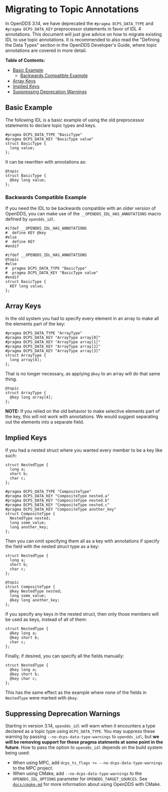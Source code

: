 # Migrating to Topic Annotations

In OpenDDS 3.14, we have deprecated the `#pragma DCPS_DATA_TYPE` and `#pragma
DCPS_DATA_KEY` preprocessor statements in favor of IDL 4 annotations. This
document will just give advice on how to migrate existing IDL to use topic
annotations. It is recommended to also read the "Defining the Data Types"
section in the OpenDDS Developer's Guide, where topic annotations are covered
in more detail.

**Table of Contents:**

* [Basic Example](#basic-example)
  * [Backwards Compatible Example](#backwards-compatible-example)
* [Array Keys](#array-keys)
* [Implied Keys](#implied-keys)
* [Suppressing Deprecation Warnings](#suppressing-deprecation-warnings)

## Basic Example

The following IDL is a basic example of using the old preprocessor statements
to declare topic types and keys.

```
#pragma DCPS_DATA_TYPE "BasicType"
#pragma DCPS_DATA_KEY "BasicType value"
struct BasicType {
  long value;
};
```

It can be rewritten with annotations as:

```
@topic
struct BasicType {
  @key long value;
};
```

### Backwards Compatible Example

If you need the IDL to be backwards compatible with an older version of
OpenDDS, you can make use of the `__OPENDDS_IDL_HAS_ANNOTATIONS` macro defined
by `opendds_idl`.

```
#ifdef __OPENDDS_IDL_HAS_ANNOTATIONS
#  define KEY @key
#else
#  define KEY
#endif

#ifdef __OPENDDS_IDL_HAS_ANNOTATIONS
@topic
#else
#  pragma DCPS_DATA_TYPE "BasicType"
#  pragma DCPS_DATA_KEY "BasicType value"
#endif
struct BasicType {
  KEY long value;
};
```

## Array Keys

In the old system you had to specify every element in an array to make all the
elements part of the key:

```
#pragma DCPS_DATA_TYPE "ArrayType"
#pragma DCPS_DATA_KEY "ArrayType array[0]"
#pragma DCPS_DATA_KEY "ArrayType array[1]"
#pragma DCPS_DATA_KEY "ArrayType array[2]"
#pragma DCPS_DATA_KEY "ArrayType array[3]"
struct ArrayType {
  long array[4];
};
```

That is no longer necessary, as applying `@key` to an array will do that same
thing.

```
@topic
struct ArrayType {
  @key long array[4];
};
```

**NOTE:** If you relied on the old behavior to make selective elements part of
the key, this will not work with annotations. We would suggest separating out
the elements into a separate field.

## Implied Keys

If you had a nested struct where you wanted every member to be a key like such:

```
struct NestedType {
  long a;
  short b;
  char c;
};

#pragma DCPS_DATA_TYPE "CompositeType"
#pragma DCPS_DATA_KEY "CompositeType nested.a"
#pragma DCPS_DATA_KEY "CompositeType nested.b"
#pragma DCPS_DATA_KEY "CompositeType nested.c"
#pragma DCPS_DATA_KEY "CompositeType another_key"
struct CompositeType {
  NestedType nested;
  long some_value;
  long another_key;
};
```

Then you can omit specifying them all as a key with annotations if specify the
field with the nested struct type as a key:

```
struct NestedType {
  long a;
  short b;
  char c;
};

@topic
struct CompositeType {
  @key NestedType nested;
  long some_value;
  @key long another_key;
};
```

If you specify any keys in the nested struct, then only those members will be
used as keys, instead of all of them:

```
struct NestedType {
  @key long a;
  @key short b;
  char c;
};
```

Finally, if desired, you can specify all the fields manually:

```
struct NestedType {
  @key long a;
  @key short b;
  @key char c;
};
```

This has the same effect as the example where none of the fields in
`NestedType` were marked with `@key`.

## Suppressing Deprecation Warnings

Starting in version 3.14, `opendds_idl` will warn when it encounters a type
declared as a topic type using `DCPS_DATA_TYPE`. You may suppress these warning
by passing `--no-dcps-data-type-warnings` to `opendds_idl`, but **we will be
removing support for these pragma statments at some point in the future**. How
to pass the option to `opendds_idl` depends on the build system being used:

- When using MPC, add `dcps_ts_flags += --no-dcps-data-type-warnings` to the
  MPC project.
- When using CMake, add `--no-dcps-data-type-warnings` to the
  `OPENDDS_IDL_OPTIONS` parameter for `OPENDDS_TARGET_SOURCES`. See
  [`docs/cmake.md`](cmake.md) for more information about using OpenDDS with
  CMake.
